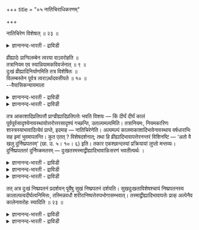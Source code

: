 +++
title = "०५ नातिचिराधिकरणम्"

+++

नातिचिरेण विशेषात् ॥ २३ ॥  
<details><summary>ज्ञानानन्द-भारती - द्राविडी</summary>

नादिसिरेण विसे षात् ॥ २३ ॥
</details>

व्रीह्यादेः प्राग्विलम्बेन त्वरया वाऽवरोहति ॥  
तत्रानियम एव स्यान्नियामकविवर्जनात् ॥ ९ ॥  
दुःखं व्रीह्यादिनिर्याणमिति तत्र विशेषितः ॥  
विलम्बस्तेन पूर्वत्र त्वराऽर्थादवसीयते ॥ १० ॥  
--वैयासिकन्यायमाला

<details><summary>ज्ञानानन्द-भारती - द्राविडी</summary>

नॆल् मुदलियदिऱ्कु मुऩ्ऩाल् तामदित्तु इऱङ्गु किऱाऩा? अल्लदु वेगमाय्
इऱङ्गुगिऱाऩा? (इप्पडित्ताऩ् ऎऩ्ऱु) नियमऩम् सॆय्यक्कूडियदु इल्लाददिऩाल्,
अव्विष यत्तिल् नियमम् किडैयादु ऎऩ्ऱे एऱ्पडुगिऱदु।
</details>

<details><summary>ज्ञानानन्द-भारती - द्राविडी</summary>

नॆल् मुदलियदिलिरुन्दु वॆळिक् किळम्बुदल् सिरमम् ऎऩ्ऱु अङ्गे कुऱिप्पिडप्
पट्टिरुक्किऱदु, अदिऩाल् अङ्गे तामदित्तु। अदिऩाल् (अव्विदम् सॊल्लि
इरुप्पदाल्) मुऩ्ऩाल् वेगमायिरुत्तल् ताऩागवे अर्त्तत्तिल् इरुन्दु
तीर्माऩिक्कप्पडुगिऱदु।
</details>

तत्र आकाशादिप्रतिपत्तौ प्राग्व्रीह्यादिप्रतिपत्तेः भवति विशयः — किं
दीर्घं दीर्घं कालं पूर्वपूर्वसादृश्येनावस्थायोत्तरोत्तरसादृश्यं
गच्छन्ति, उताल्पमल्पमिति। तत्रानियमः, नियमकारिणः
शास्त्रस्याभावादित्येवं प्राप्ते, इदमाह — नातिचिरेणेति। अल्पमल्पं
कालमाकाशादिभावेनावस्थाय वर्षधाराभिः सह इमां भुवमापतन्ति। कुत एतत् ?
विशेषदर्शनात्; तथा हि व्रीह्यादिभावापत्तेरनन्तरं विशिनष्टि — ‘अतो वै खलु
दुर्निष्प्रपतरम्’ (छा. उ. ५। १०। ६) इति। तकार एकश्छान्दस्यां
प्रक्रियायां लुप्तो मन्तव्यः। दुर्निष्प्रपततरं दुर्निष्क्रमतरम् —
दुःखतरमस्माद्व्रीह्यादिभावान्निःसरणं भवतीत्यर्थः ।

<details><summary>ज्ञानानन्द-भारती - द्राविडी</summary>

(स्वर्क्कत्तिलिरुन्दु इऱङ्गिक् कीऴे वरुबवर्गळ् आगासम् मुदलियवैगळिऩ्
वऴियाग मऴैयुडऩ् सेर्न्दु ताऩ्यमाग आगिऱार्गळ् ऎऩ्ऱु सुरुदि कूऱुगिऱदु।
ताऩ्यमाग आवदऱ्कुमुऩ् आगासम् मुदलाऩ निलैयैयडैवदु तामदमाग एऱ्पडुगिऱदा
अल्लदु सीक्रमाग एऱ्पडुगिऱदा ऎऩ्ऱु सन्देहम्। इदुबऱ्ऱिक् कुऱिप्पिट्टुच्
चॊल्लादबडियाल् इरण्डु विदमागवुम् इरुक्कलाम् ऎऩ्ऱु पूर्वबक्षम्। ताऩ्य
निलैयैयडैन्द पिऩ् अदिलिरुन्दु वॆळिक्किळम्बुवदु मिगवुम् सिरमम् ऎऩ्ऱु
सुरुदि कूऱुगिऱदु। इन्द निलैगळिल् सरीरमिल्लाददाल् तुक्कम् एऱ्पड इडम्
इल्लाददाल् सिरमम् ऎऩ्बदऱ्कु कालदामदम् ऎऩ्ऱु ताऩ् पॊरुळ् कूऱवेण्डुम्।
इन्द निलैयिल् काल तामदत्तैक् कूऱुवदाल् इदऱ्कु मुन्दिय निलैगळ् सीक्किरमाग
एऱ्पडुम् ऎऩ्ऱु तॆरिगिऱदु ऎऩ्ऱु सित्तान्दम्)।
</details>

<details><summary>ज्ञानानन्द-भारती - द्राविडी</summary>

अङ्गु आगासम् मुदलियदै अडैवदिल् ताऩ्यम् मुदलियदै अडैवदऱ्कुमुऩ्, मुऩ् मुऩ्
उळ्ळदिऩ् समाऩमाग नीण्ड कालम् इरुन्दुविट्टु पिऩ् पिऩ् उळ्ळदिऩ्
समाऩमायिरुक्कुम् तऩ्मैयै अडैगि ऱार्गळा? अल्लदु अल्ब अल्ब कालम्दाऩा?
ऎऩ्ऱु संसयम्।
</details>

<details><summary>ज्ञानानन्द-भारती - द्राविडी</summary>

अङ्गु नियमऩम् सॆय्युम् सास्तिरमिल्लाददिऩाल्, नियमम् किडैयादु ऎऩ्ऱु
इव्विदम् एऱ्पडुम्बोदु इदै सॊल्गिऱार्। “अदिग तामदमऩ्ऩियिल्” ऎऩ्ऱु।
कॊञ्जम् कॊञ्जम् कालम् आगासम् मुदलियवैगळुक्कु सममाग इरुन्दुविट्टु मऴैयिऩ्
तारैगळुडऩ् सेर्न्दु इन्द पूमिक्कु वन्दु विडुगिऱार्गळ्। इदु । एऩ्?
"विसेषम् सॊल्लियिरुप्पदाल्” अप्पडिये ताऩ्यम् मुदलियदाग आऩबिऱ्पाडु
“इदिलिरुन्दु वॆळियिल् वरुवदु मिगवुम् सिरमम्" (सान्।V;१०-६) ऎऩ्ऱु
(“तुर्निष्प्रबदरम्” ऎऩ्ऱ टत्तिल्) वेदत्तिल् सॊल्लुम् पोदु ऒरु "त” ऎऩ्ऱ
अक्षरम् मऱैन्दुविट्टदॆऩ्ऱु अऱियवुम् तुर्निष्प्रबददरम्। वॆळिक्किळम्बुवदु
मिगवुम् सिरमम्। इन्द ताऩ्यम् मुदलाऩ तऩ्मैयिलिरुन्दु वॆळिवरुवदु मिगवुम्
तुक्कम् (सिरमम्) ऎऩ्ऱु अर्त्तम्।
</details>

तत् अत्र दुःखं निष्प्रपतनं प्रदर्शयन् पूर्वेषु सुखं निष्प्रपतनं
दर्शयति। सुखदुःखताविशेषश्चायं निष्प्रपतनस्य कालाल्पत्वदीर्घत्वनिमित्तः,
तस्मिन्नवधौ शरीरानिष्पत्तेरुपभोगासम्भवात्। तस्माद्व्रीह्यादिभावापत्तेः
प्राक् अल्पेनैव कालेनावरोहः स्यादिति ॥ २३ ॥

<details><summary>ज्ञानानन्द-भारती - द्राविडी</summary>

आगैयाल् इङ्गु वॆळिवरुवदु सिरमम् ऎऩ्ऱु काट्टुवदु मुन्दिऩदुगळिल्
वॆळिक्किळम्बुवदु सिरम मऱ्ऱदॆऩ्बदै काट्टुगिऱदु। सुगम्, तुक्कम् (सिरममिल्
लामै, सिरमम्) ऎऩ्ऱु वॆळिक्किळम्बुदलुक्कुच् चॊल्लुम् इन्द विसेषम्
कालत्तिऩ् कॊञ्जमायिरुक्कुम् तऩ्मै, नीण्डदायिरुक्कुम् तऩ्मैयै
निमित्तमागवुडैयदु, अन्द निलैयिल् सरीरमे एऱ्पडाददिऩाल् सुग, तुक्क, पोगम्
सम्बविक्काददिऩाल्।
</details>

<details><summary>ज्ञानानन्द-भारती - द्राविडी</summary>

आगैयाल् ताऩ्यम् मुदलिय तऩ्मैयै अडैवदऱ्कु मुऩ्ऩाल् अल्बमाऩ कालत्तिलेये
इऱङ्गुदल् एऱ्पडुम् ऎऩ्ऱु।
</details>

